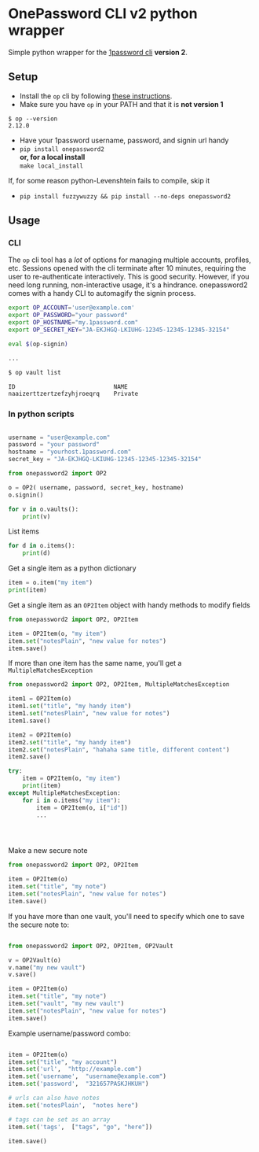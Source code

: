 # OnePassword CLI v2 python wrapper

Simple python wrapper for the [1password cli](https://developer.1password.com/docs/cli) **version 2**.

## Setup

- Install the `op` cli by following [these instructions](https://developer.1password.com/docs/cli/get-started#install). 
- Make sure you have `op` in your PATH and that it is __not version 1__
```
$ op --version
2.12.0
```
- Have your 1password username, password, and signin url handy
- `pip install onepassword2` \
   __or, for a local install__ \
   `make local_install`

If, for some reason python-Levenshtein fails to compile, skip it

- `pip install fuzzywuzzy && pip install --no-deps onepassword2`

## Usage

### CLI

The `op` cli tool has a _lot_ of options for managing multiple accounts, profiles, etc.  Sessions opened with the cli terminate after 10 minutes, requiring the user to re-authenticate interactively.  This is good security.  However, if you need long running, non-interactive usage, it's a hindrance. onepassword2 comes with a handy CLI to automagify the signin process.

```bash
export OP_ACCOUNT='user@example.com'
export OP_PASSWORD="your password"
export OP_HOSTNAME="my.1password.com"
export OP_SECRET_KEY="JA-EKJHGQ-LKIUHG-12345-12345-12345-32154"

eval $(op-signin)

...

$ op vault list

ID                            NAME
naaizerttzertzefzyhjroeqrq    Private


```

### In python scripts

```python

username = "user@example.com"
password = "your password"
hostname = "yourhost.1password.com"
secret_key = "JA-EKJHGQ-LKIUHG-12345-12345-12345-32154"

from onepassword2 import OP2

o = OP2( username, password, secret_key, hostname)
o.signin()

for v in o.vaults():
    print(v)

```

List items

```python
for d in o.items():
    print(d)
```

Get a single item as a python dictionary

```python
item = o.item("my item")
print(item)
```

Get a single item as an `OP2Item` object with handy methods to modify fields

```python
from onepassword2 import OP2, OP2Item

item = OP2Item(o, "my item")
item.set("notesPlain", "new value for notes")
item.save()
```

If more than one item has the same name, you'll get a `MultipleMatchesException`

```python
from onepassword2 import OP2, OP2Item, MultipleMatchesException

item1 = OP2Item(o)
item1.set("title", "my handy item")
item1.set("notesPlain", "new value for notes")
item1.save()

item2 = OP2Item(o)
item2.set("title", "my handy item")
item2.set("notesPlain", "hahaha same title, different content")
item2.save()

try:
    item = OP2Item(o, "my item")
    print(item)
except MultipleMatchesException:
    for i in o.items("my item"):
        item = OP2Item(o, i["id"])
        ...





```

Make a new secure note

```python
from onepassword2 import OP2, OP2Item

item = OP2Item(o)
item.set("title", "my note")
item.set("notesPlain", "new value for notes")
item.save()
```

If you have more than one vault, you'll need to specify which one to save the secure note to:

```python

from onepassword2 import OP2, OP2Item, OP2Vault

v = OP2Vault(o)
v.name("my new vault")
v.save()

item = OP2Item(o)
item.set("title", "my note")
item.set("vault", "my new vault")
item.set("notesPlain", "new value for notes")
item.save()
```

Example username/password combo:

```python

item = OP2Item(o)
item.set("title", "my account")
item.set('url',  "http://example.com")
item.set('username',  "username@example.com")
item.set('password',  "321657PASKJHKUH")

# urls can also have notes
item.set('notesPlain',  "notes here")

# tags can be set as an array
item.set('tags',  ["tags", "go", "here"])

item.save()
```